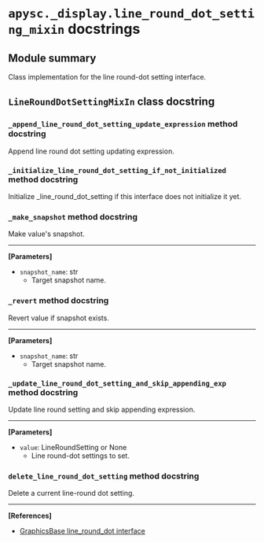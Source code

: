 # `apysc._display.line_round_dot_setting_mixin` docstrings

## Module summary

Class implementation for the line round-dot setting interface.

## `LineRoundDotSettingMixIn` class docstring

### `_append_line_round_dot_setting_update_expression` method docstring

Append line round dot setting updating expression.

### `_initialize_line_round_dot_setting_if_not_initialized` method docstring

Initialize _line_round_dot_setting if this interface does not initialize it yet.

### `_make_snapshot` method docstring

Make value's snapshot.<hr>

**[Parameters]**

- `snapshot_name`: str
  - Target snapshot name.

### `_revert` method docstring

Revert value if snapshot exists.<hr>

**[Parameters]**

- `snapshot_name`: str
  - Target snapshot name.

### `_update_line_round_dot_setting_and_skip_appending_exp` method docstring

Update line round setting and skip appending expression.<hr>

**[Parameters]**

- `value`: LineRoundSetting or None
  - Line round-dot settings to set.

### `delete_line_round_dot_setting` method docstring

Delete a current line-round dot setting.<hr>

**[References]**

- [GraphicsBase line_round_dot interface](https://simon-ritchie.github.io/apysc/en/graphics_base_line_round_dot_setting.html)